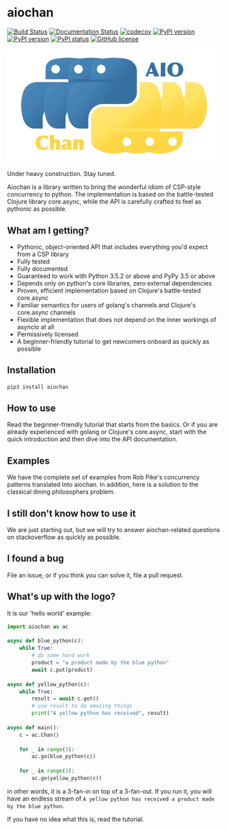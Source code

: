 # aiochan 

[![Build Status](https://travis-ci.com/zh217/aiochan.svg?branch=master)](https://travis-ci.com/zh217/aiochan)
[![Documentation Status](https://readthedocs.org/projects/aiochan/badge/?version=latest)](https://aiochan.readthedocs.io/en/latest/?badge=latest)
[![codecov](https://codecov.io/gh/zh217/aiochan/branch/master/graph/badge.svg)](https://codecov.io/gh/zh217/aiochan)
[![PyPI version](https://img.shields.io/pypi/v/aiochan.svg)](https://pypi.python.org/pypi/sanic/)
[![PyPI version](https://img.shields.io/pypi/pyversions/aiochan.svg)](https://pypi.python.org/pypi/sanic/)
[![PyPI status](https://img.shields.io/pypi/status/aiochan.svg)](https://pypi.python.org/pypi/aiochan/)
[![GitHub license](https://img.shields.io/github/license/zh217/aiochan.svg)](https://github.com/zh217/aiochan/blob/master/LICENSE)

![logo](logo.gif "aiochan logo")


Under heavy construction. Stay tuned.

Aiochan is a library written to bring the wonderful idiom of CSP-style concurrency to python. The implementation is based on the battle-tested Clojure library core.async, while the API is carefully crafted to feel as pythonic as possible.

## What am I getting?

* Pythonic, object-oriented API that includes everything you'd expect from a CSP library
* Fully tested
* Fully documented
* Guaranteed to work with Python 3.5.2 or above and PyPy 3.5 or above
* Depends only on python's core libraries, zero external dependencies
* Proven, efficient implementation based on Clojure's battle-tested core.async
* Familiar semantics for users of golang's channels and Clojure's core.async channels
* Flexible implementation that does not depend on the inner workings of asyncio at all
* Permissively licensed
* A beginner-friendly tutorial to get newcomers onboard as quickly as possible

## Installation

```bash
pip3 install aiochan
```

## How to use

Read the beginner-friendly tutorial that starts from the basics. Or if you are already experienced with golang or Clojure's core.async, start with the quick introduction and then dive into the API documentation.

## Examples

We have the complete set of examples from Rob Pike's concurrency patterns translated into aiochan. In addition, here is a solution to the classical dining philosophers problem.

## I still don't know how to use it

We are just starting out, but we will try to answer aiochan-related questions on stackoverflow as quickly as possible.

## I found a bug

File an issue, or if you think you can solve it, file a pull request.

## What's up with the logo?

It is our 'hello world' example:

```python
import aiochan as ac

async def blue_python(c):
    while True:
        # do some hard work
        product = "a product made by the blue python"
        await c.put(product)

async def yellow_python(c):
    while True:
        result = await c.get()
        # use result to do amazing things
        print("A yellow python has received", result)

async def main():
    c = ac.Chan()

    for _ in range(3):
        ac.go(blue_python(c))

    for _ in range(3):
        ac.go(yellow_python(c))
```

in other words, it is a 3-fan-in on top of a 3-fan-out. If you run it, you will have an endless stream of `A yellow python has received a product made by the blue python`.

If you have no idea what this is, read the tutorial.